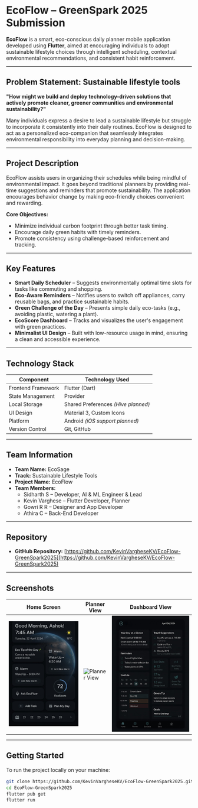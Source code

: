 # EcoFlow – GreenSpark 2025 Submission

**EcoFlow** is a smart, eco-conscious daily planner mobile application developed using **Flutter**, aimed at encouraging individuals to adopt sustainable lifestyle choices through intelligent scheduling, contextual environmental recommendations, and consistent habit reinforcement.

---

## Problem Statement: Sustainable lifestyle tools

**"How might we build and deploy technology-driven solutions that actively promote cleaner, greener communities and environmental sustainability?"**

Many individuals express a desire to lead a sustainable lifestyle but struggle to incorporate it consistently into their daily routines. EcoFlow is designed to act as a personalized eco-companion that seamlessly integrates environmental responsibility into everyday planning and decision-making.

---

## Project Description

EcoFlow assists users in organizing their schedules while being mindful of environmental impact. It goes beyond traditional planners by providing real-time suggestions and reminders that promote sustainability. The application encourages behavior change by making eco-friendly choices convenient and rewarding.

**Core Objectives:**

- Minimize individual carbon footprint through better task timing.
- Encourage daily green habits with timely reminders.
- Promote consistency using challenge-based reinforcement and tracking.

---

## Key Features

- **Smart Daily Scheduler** – Suggests environmentally optimal time slots for tasks like commuting and shopping.
- **Eco-Aware Reminders** – Notifies users to switch off appliances, carry reusable bags, and practice sustainable habits.
- **Green Challenge of the Day** – Presents simple daily eco-tasks (e.g., avoiding plastic, watering a plant).
- **EcoScore Dashboard** – Tracks and visualizes the user's engagement with green practices.
- **Minimalist UI Design** – Built with low-resource usage in mind, ensuring a clean and accessible experience.

---

## Technology Stack

| Component           | Technology Used                |
|--------------------|---------------------------------|
| Frontend Framework | Flutter (Dart)                  |
| State Management   | Provider                        |
| Local Storage      | Shared Preferences *(Hive planned)* |
| UI Design          | Material 3, Custom Icons        |
| Platform           | Android *(iOS support planned)* |
| Version Control    | Git, GitHub                     |

---

## Team Information

- **Team Name:** EcoSage  
- **Track:** Sustainable Lifestyle Tools  
- **Project Name:** EcoFlow  
- **Team Members:**
  - Sidharth S     – Developer, AI & ML Engineer & Lead  
  - Kevin Varghese – Flutter Developer, Planner  
  - Gowri R R      – Designer and App Developer  
  - Athira C       – Back-End Developer  

---

## Repository

- **GitHub Repository:** [https://github.com/KevinVargheseKV/EcoFlow-GreenSpark2025](https://github.com/KevinVargheseKV/EcoFlow-GreenSpark2025)

---

## Screenshots

| Home Screen | Planner View | Dashboard View |
|-------------|--------------|----------------|
| ![Home Screen](https://github.com/KevinVargheseKV/EcoFlow-GreenSpark2025/blob/main/screenshot/homepage.jpg?raw=true) | ![Planner View](https://github.com/KevinVargheseKV/EcoFlow-GreenSpark2025/blob/main/screenshot/planner.jpg?raw=true) | ![Dashboard View](https://github.com/KevinVargheseKV/EcoFlow-GreenSpark2025/blob/main/screenshot/dashboard.jpg?raw=true) |

---

## Getting Started

To run the project locally on your machine:

```bash
git clone https://github.com/KevinVargheseKV/EcoFlow-GreenSpark2025.git
cd EcoFlow-GreenSpark2025
flutter pub get
flutter run
